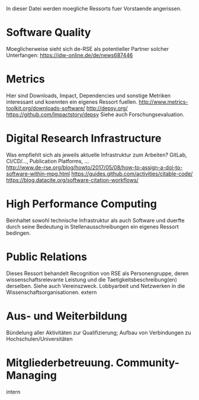 In dieser Datei werden moegliche Ressorts fuer Vorstaende angerissen.

# Software Quality 
Moeglicherweise sieht sich de-RSE als potentieller Partner solcher Unterfangen:
https://idw-online.de/de/news687446

# Metrics
Hier sind Downloads, Impact, Dependencies und sonstige Metriken interessant und koennten ein eigenes Ressort fuellen.
http://www.metrics-toolkit.org/downloads-software/
http://depsy.org/
https://github.com/Impactstory/depsy
Siehe auch Forschungsevaluation.

# Digital Research Infrastructure
Was empfiehlt sich als jeweils aktuelle Infrastruktur zum Arbeiten? GitLab, CI/CD/..., Publication Platforms, ...  
http://www.de-rse.org/blog/howto/2017/05/08/how-to-assign-a-doi-to-software-within-mpg.html
https://guides.github.com/activities/citable-code/
https://blog.datacite.org/software-citation-workflows/ 

# High Performance Computing
Beinhaltet sowohl technische Infrastruktur als auch Software und duerfte durch seine Bedeutung in Stellenausschreibungen ein eigenes Ressort bedingen.

# Public Relations
Dieses Ressort behandelt Recognition von RSE als Personengruppe, deren wissenschaftsrelevante Leistung und die Taetigkeitsbeschreibung(en) derselben. Siehe auch Vereinszweck. Lobbyarbeit und Netzwerken in die Wissenschaftsorganisationen. extern

# Aus- und Weiterbildung
Bündelung aller Aktivitäten zur Qualifizierung; Aufbau von Verbindungen zu Hochschulen/Universitäten

# Mitgliederbetreuung. Community-Managing 
intern
